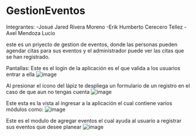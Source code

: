 # GestionEventos
Integrantes:
-Josué Jared Rivera Moreno
-Erik Humberto Cerecero Tellez
-Axel Mendoza Lucio

este es un priyecto de gestion de eventos, donde las personas pueden agendar citas para sus eventos y el administrador puede ver las citas que se han registrado.

Pantallas:
Este es el login de la aplicación es el que valida a los usuarios entrar a ella
![image](https://user-images.githubusercontent.com/109484083/223804713-a022ba66-0ba9-4c68-abe6-79ce61acec63.png)
 
Al presionar el icono del lápiz te despliega un formulario de un registro en el caso de que aun no tengas cuenta
 ![image](https://user-images.githubusercontent.com/109484083/223804820-213fddd5-4d50-4d7a-92a3-17279a1bec7d.png)


Este esta es la vista al ingresar a la aplicación el cual contiene varios módulos como: 
 ![image](https://user-images.githubusercontent.com/109484083/223804879-343c963a-2e74-4963-acf5-ee3d9238621d.png)

Este es el modulo de agregar eventos el cual ayuda al usuario a registrar sus eventos que desee planear
 ![image](https://user-images.githubusercontent.com/109484083/223804945-b025cb7d-4054-4735-92ae-072ef61425ae.png)


